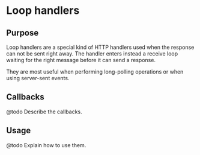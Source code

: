 Loop handlers
=============

Purpose
-------

Loop handlers are a special kind of HTTP handlers used when the
response can not be sent right away. The handler enters instead
a receive loop waiting for the right message before it can send
a response.

They are most useful when performing long-polling operations or
when using server-sent events.

Callbacks
---------

@todo Describe the callbacks.

Usage
-----

@todo Explain how to use them.
